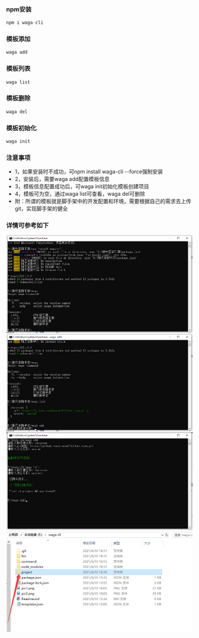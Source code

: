 
### npm安装
```javascript
npm i waga-cli
```
### 模板添加
```javascript
waga add
```
### 模板列表
```javascript
waga list
```
### 模板删除
```javascript
waga del
```
### 模板初始化
```javascript
waga init
```
### 注意事项
- 1，如果安装时不成功，可npm install waga-cli --force强制安装
- 2，安装后，需要waga add配置模板信息
- 3，模板信息配置成功后，可waga init初始化模板创建项目
- 4，模板可为空，通过waga list可查看，waga del可删除
- 附：所谓的模板就是脚手架中的开发配置和环境，需要根据自己的需求去上传git，实现脚手架的健全

### 详情可参考如下
![Image text](https://raw.githubusercontent.com/please512/waga-cli/master/pic1.png)
![Image text](https://raw.githubusercontent.com/please512/waga-cli/master/pic2.png)
![Image text](https://raw.githubusercontent.com/please512/waga-cli/master/pic3.png)
![Image text](https://raw.githubusercontent.com/please512/waga-cli/master/pic4.png)

